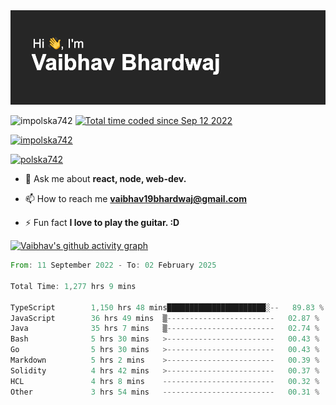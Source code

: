 <img src="./header.png" alt="header-img" />

<p align="left">
 <img src="https://komarev.com/ghpvc/?username=impolska742&label=Profile%20views&color=0e75b6&style=flat" alt="impolska742" /> 
<a href="https://wakatime.com/@1b09af48-ce6e-4843-a87c-4258bb35d460"><img src="https://wakatime.com/badge/user/1b09af48-ce6e-4843-a87c-4258bb35d460.svg" alt="Total time coded since Sep 12 2022" /></a>

</p>

<p align="left"> <a href="https://github.com/ryo-ma/github-profile-trophy"><img src="https://github-profile-trophy.vercel.app/?username=impolska742" alt="impolska742" /></a> </p>

<p align="left"> <a href="https://twitter.com/polska742" target="blank"><img src="https://img.shields.io/twitter/follow/polska742?logo=twitter&style=for-the-badge" alt="polska742" /></a> </p>

- 💬 Ask me about **react, node, web-dev.**

- 📫 How to reach me **vaibhav19bhardwaj@gmail.com**

- ⚡ Fun fact **I love to play the guitar. :D**


[![Vaibhav's github activity graph](https://github-readme-activity-graph.vercel.app/graph?username=impolska742&bg_color=272626&color=0de744&line=00ff4c&point=ffffff&area=true&hide_border=true)](https://github.com/ashutosh00710/github-readme-activity-graph)

<!--START_SECTION:waka-->

```rust
From: 11 September 2022 - To: 02 February 2025

Total Time: 1,277 hrs 9 mins

TypeScript        1,150 hrs 48 mins██████████████████████░--   89.83 %
JavaScript        36 hrs 49 mins  ▒------------------------   02.87 %
Java              35 hrs 7 mins   ▒------------------------   02.74 %
Bash              5 hrs 30 mins   >------------------------   00.43 %
Go                5 hrs 30 mins   >------------------------   00.43 %
Markdown          5 hrs 2 mins    >------------------------   00.39 %
Solidity          4 hrs 42 mins   >------------------------   00.37 %
HCL               4 hrs 8 mins    -------------------------   00.32 %
Other             3 hrs 54 mins   -------------------------   00.31 %
```

<!--END_SECTION:waka-->
